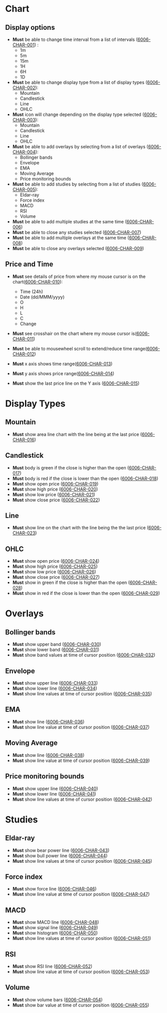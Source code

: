 # Chart

## Display options

- **Must** be able to change time interval from a list of intervals (<a name="6006-CHAR-001" href="#6006-CHAR-001">6006-CHAR-001</a>) :
  - 1m
  - 5m
  - 15m
  - 1H
  - 6H
  - 1D
- **Must** be able to change display type from a list of display types (<a name="6006-CHAR-002" href="#6006-CHAR-002">6006-CHAR-002</a>):
  - Mountain
  - Candlestick
  - Line
  - OHLC
- **Must** icon will change depending on the display type selected (<a name="6006-CHAR-003" href="#6006-CHAR-003">6006-CHAR-003</a>):
  - Mountain
  - Candlestick
  - Line
  - OHLC
- **Must** be able to add overlays by selecting from a list of overlays (<a name="6006-CHAR-004" href="#6006-CHAR-004">6006-CHAR-004</a>):
  - Bollinger bands
  - Envelope
  - EMA
  - Moving Average
  - Price monitoring bounds
- **Must** be able to add studies by selecting from a list of studies (<a name="6006-CHAR-005" href="#6006-CHAR-005">6006-CHAR-005</a>):
  - Eldar-ray
  - Force index
  - MACD
  - RSI
  - Volume
- **Must** be able to add multiple studies at the same time (<a name="6006-CHAR-006" href="#6006-CHAR-006">6006-CHAR-006</a>)
- **Must** be able to close any studies selected (<a name="6006-CHAR-007" href="#6006-CHAR-007">6006-CHAR-007</a>)
- **Must** be able to add multiple overlays at the same time (<a name="6006-CHAR-008" href="#6006-CHAR-008">6006-CHAR-008</a>)
- **Must** be able to close any overlays selected (<a name="6006-CHAR-009" href="#6006-CHAR-009">6006-CHAR-009</a>)

## Price and Time

- **Must** see details of price from where my mouse cursor is on the chart(<a name="6006-CHAR-010" href="#6006-CHAR-010">6006-CHAR-010</a>):

  - Time (24h)
  - Date (dd/MMM/yyyy)
  - O
  - H
  - L
  - C
  - Change

- **Must** see crosshair on the chart where my mouse cursor is(<a name="6006-CHAR-011" href="#6006-CHAR-011">6006-CHAR-011</a>)
- **Must** be able to mousewheel scroll to extend/reduce time range(<a name="6006-CHAR-012" href="#6006-CHAR-012">6006-CHAR-012</a>)
- **Must** x axis shows time range(<a name="6006-CHAR-013" href="#6006-CHAR-013">6006-CHAR-013</a>)
- **Must** y axis shows price range(<a name="6006-CHAR-014" href="#6006-CHAR-014">6006-CHAR-014</a>)
- **Must** show the last price line on the Y axis (<a name="6006-CHAR-015" href="#6006-CHAR-015">6006-CHAR-015</a>)

# Display Types

## Mountain

- **Must** show area line chart with the line being at the last price (<a name="6006-CHAR-016" href="#6006-CHAR-016">6006-CHAR-016</a>)

## Candlestick

- **Must** body is green if the close is higher than the open (<a name="6006-CHAR-017" href="#6006-CHAR-017">6006-CHAR-017</a>)
- **Must** body is red if the close is lower than the open (<a name="6006-CHAR-018" href="#6006-CHAR-018">6006-CHAR-018</a>)
- **Must** show open price (<a name="6006-CHAR-019" href="#6006-CHAR-019">6006-CHAR-019</a>)
- **Must** show high price (<a name="6006-CHAR-020" href="#6006-CHAR-020">6006-CHAR-020</a>)
- **Must** show low price (<a name="6006-CHAR-021" href="#6006-CHAR-021">6006-CHAR-021</a>)
- **Must** show close price (<a name="6006-CHAR-022" href="#6006-CHAR-022">6006-CHAR-022</a>)

## Line

- **Must** show line on the chart with the line being the the last price (<a name="6006-CHAR-023" href="#6006-CHAR-023">6006-CHAR-023</a>)

## OHLC

- **Must** show open price (<a name="6006-CHAR-024" href="#6006-CHAR-024">6006-CHAR-024</a>)
- **Must** show high price (<a name="6006-CHAR-025" href="#6006-CHAR-025">6006-CHAR-025</a>)
- **Must** show low price (<a name="6006-CHAR-026" href="#6006-CHAR-026">6006-CHAR-026</a>)
- **Must** show close price (<a name="6006-CHAR-027" href="#6006-CHAR-027">6006-CHAR-027</a>)
- **Must** show in green if the close is higher than the open (<a name="6006-CHAR-28" href="#6006-CHAR-028">6006-CHAR-028</a>)
- **Must** show in red if the close is lower than the open (<a name="6006-CHAR-029" href="#6006-CHAR-029">6006-CHAR-029</a>)

# Overlays

## Bollinger bands

- **Must** show upper band (<a name="6006-CHAR-030" href="#6006-CHAR-030">6006-CHAR-030</a>)
- **Must** show lower band (<a name="6006-CHAR-031" href="#6006-CHAR-031">6006-CHAR-031</a>)
- **Must** show band values at time of cursor position (<a name="6006-CHAR-032" href="#6006-CHAR-032">6006-CHAR-032</a>)

## Envelope

- **Must** show upper line (<a name="6006-CHAR-033" href="#6006-CHAR-033">6006-CHAR-033</a>)
- **Must** show lower line (<a name="6006-CHAR-034" href="#6006-CHAR-034">6006-CHAR-034</a>)
- **Must** show line values at time of cursor position (<a name="6006-CHAR-035" href="#6006-CHAR-035">6006-CHAR-035</a>)

## EMA

- **Must** show line (<a name="6006-CHAR-036" href="#6006-CHAR-036">6006-CHAR-036</a>)
- **Must** show line value at time of cursor position (<a name="6006-CHAR-037" href="#6006-CHAR-037">6006-CHAR-037</a>)

## Moving Average

- **Must** show line (<a name="6006-CHAR-038" href="#6006-CHAR-038">6006-CHAR-038</a>)
- **Must** show line value at time of cursor position (<a name="6006-CHAR-039" href="#6006-CHAR-039">6006-CHAR-039</a>)

## Price monitoring bounds

- **Must** show upper line (<a name="6006-CHAR-040" href="#6006-CHAR-040">6006-CHAR-040</a>)
- **Must** show lower line (<a name="6006-CHAR-041" href="#6006-CHAR-041">6006-CHAR-041</a>)
- **Must** show line values at time of cursor position (<a name="6006-CHAR-042" href="#6006-CHAR-042">6006-CHAR-042</a>)

# Studies

## Eldar-ray

- **Must** show bear power line (<a name="6006-CHAR-043" href="#6006-CHAR-043">6006-CHAR-043</a>)
- **Must** show bull power line (<a name="6006-CHAR-044" href="#6006-CHAR-044">6006-CHAR-044</a>)
- **Must** show line values at time of cursor position (<a name="6006-CHAR-045" href="#6006-CHAR-045">6006-CHAR-045</a>)

## Force index

- **Must** show force line (<a name="6006-CHAR-046" href="#6006-CHAR-046">6006-CHAR-046</a>)
- **Must** show line value at time of cursor position (<a name="6006-CHAR-047" href="#6006-CHAR-047">6006-CHAR-047</a>)

## MACD

- **Must** show MACD line (<a name="6006-CHAR-048" href="#6006-CHAR-048">6006-CHAR-048</a>)
- **Must** show signal line (<a name="6006-CHAR-049" href="#6006-CHAR-049">6006-CHAR-049</a>)
- **Must** show histogram (<a name="6006-CHAR-050" href="#6006-CHAR-050">6006-CHAR-050</a>)
- **Must** show line values at time of cursor position (<a name="6006-CHAR-051" href="#6006-CHAR-051">6006-CHAR-051</a>)

## RSI

- **Must** show RSI line (<a name="6006-CHAR-052" href="#6006-CHAR-052">6006-CHAR-052</a>)
- **Must** show line value at time of cursor position (<a name="6006-CHAR-053" href="#6006-CHAR-053">6006-CHAR-053</a>)

## Volume

- **Must** show volume bars (<a name="6006-CHAR-054" href="#6006-CHAR-054">6006-CHAR-054</a>)
- **Must** show bar value at time of cursor position (<a name="6006-CHAR-055" href="#6006-CHAR-055">6006-CHAR-055</a>)
